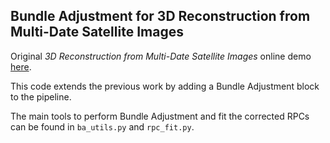 ## Bundle Adjustment for 3D Reconstruction from Multi-Date Satellite Images

Original *3D Reconstruction from Multi-Date Satellite Images* online demo [here](https://gfacciol.github.io/IS18/).

This code extends the previous work by adding a Bundle Adjustment block to the pipeline.

The main tools to perform Bundle Adjustment and fit the corrected RPCs can be found in ```ba_utils.py``` and ```rpc_fit.py```.


